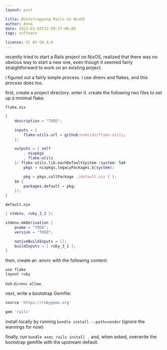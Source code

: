 ```yaml
---
layout: post

title: Bootstrapping Rails on NixOS
author: Anna
date: 2023-01-03T22:59:27-06:00
tags: software

license: CC BY-SA 4.0
---
```


recently tried to start a Rails project on NixOS, realized that there was no obvious way to start a new one, even though it seemed fairly straightforward to work on an existing project.

i figured out a fairly simple process. i use direnv and flakes, and this process does too.

first, create a project directory. enter it. create the following two files to set up a minimal flake:  

`flake.nix`  
```nix
{
    description = "TODO";

    inputs = {
        flake-utils.url = github:numtide/flake-utils;
    };

    outputs = { self
        , nixpkgs
        , flake-utils
    }: flake-utils.lib.eachDefaultSystem (system: let
        pkgs = nixpkgs.legacyPackages.${system};

        pkg = pkgs.callPackage ./default.nix { };
    in {
        packages.default = pkg;
    });
}
```

`default.nix`  
```nix
{ stdenv, ruby_3_1 }:

stdenv.mkDerivation {
    pname = "TODO";
    version = "TODO";

    nativeBuildInputs = [];
    buildInputs = [ ruby_3_1 ];
}
```

then, create an .envrc with the following content:

```
use flake
layout ruby
```

run `direnv allow`.

next, write a bootstrap Gemfile:

```ruby
source 'https://rubygems.org'

gem 'rails'
```

install locally by running `bundle install --path=vendor` (ignore the warnings for now)

finally, run `bundle exec rails install .` and, when asked, overwrite the bootstrap gemfile with the upstream default.
